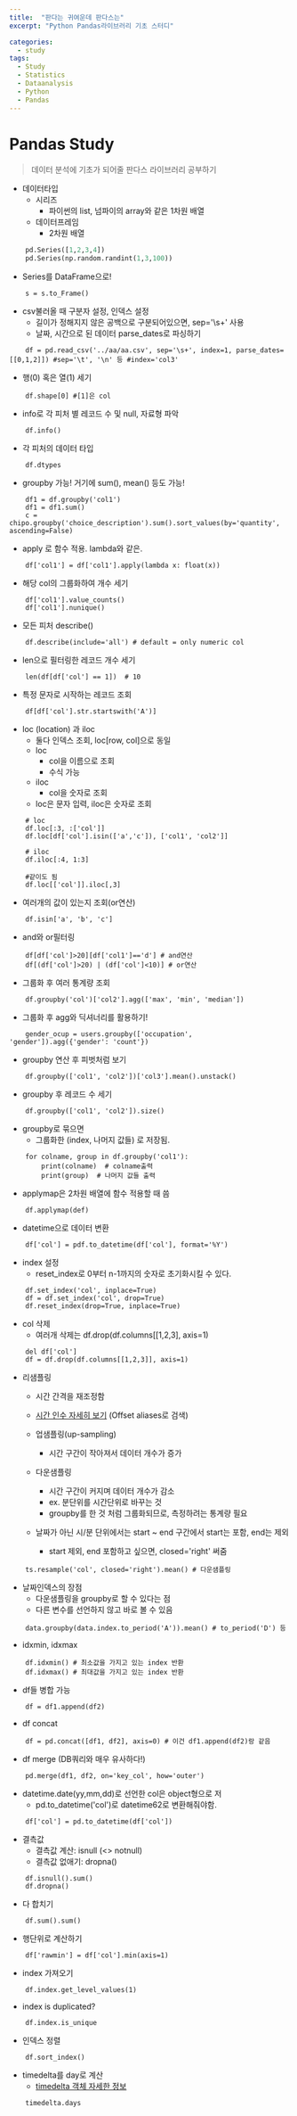 ```yaml
---
title:  "판다는 귀여운데 판다스는"
excerpt: "Python Pandas라이브러리 기초 스터디"

categories:
  - study
tags:
  - Study
  - Statistics
  - Dataanalysis
  - Python
  - Pandas
---
```


# Pandas Study
> 데이터 분석에 기초가 되어줄 판다스 라이브러리 공부하기

- 데이터타입
    - 시리즈
        - 파이썬의 list, 넘파이의 array와 같은 1차원 배열
    - 데이터프레임
        - 2차원 배열
```Python
    pd.Series([1,2,3,4])
    pd.Series(np.random.randint(1,3,100))
```
- Series를 DataFrame으로!
```
    s = s.to_Frame()
```
- csv불러올 때 구분자 설정, 인덱스 설정
    - 길이가 정해지지 않은 공백으로 구분되어있으면,  sep='\s+' 사용
    - 날짜, 시간으로 된 데이터 parse_dates로 파싱하기
```
    df = pd.read_csv('../aa/aa.csv', sep='\s+', index=1, parse_dates=[[0,1,2]]) #sep='\t', '\n' 등 #index='col3'
```
- 행(0) 혹은 열(1) 세기
```
    df.shape[0] #[1]은 col
```
- info로 각 피처 별 레코드 수 및 null, 자료형 파악
```
    df.info()
```
- 각 피처의 데이터 타입
```
    df.dtypes
```
- groupby 가능! 거기에 sum(), mean() 등도 가능!
```
    df1 = df.groupby('col1')
    df1 = df1.sum()
    c = chipo.groupby('choice_description').sum().sort_values(by='quantity', ascending=False)
```
- apply 로 함수 적용. lambda와 같은.
```
    df['col1'] = df['col1'].apply(lambda x: float(x))
```
- 해당 col의 그룹화하여 개수 세기
```
    df['col1'].value_counts()
    df['col1'].nunique()
```
- 모든 피처 describe()
```
    df.describe(include='all') # default = only numeric col
```
- len으로 필터링한 레코드 개수 세기
```
    len(df[df['col'] == 1])  # 10
```
- 특정 문자로 시작하는 레코드 조회
```
    df[df['col'].str.startswith('A')]
```
- loc (location) 과 iloc
    - 둘다 인덱스 조회, loc[row, col]으로 동일
    - loc
        - col을 이름으로 조회
        - 수식 가능
    - iloc
        - col을 숫자로 조회
    - loc은 문자 입력, iloc은 숫자로 조회
```
    # loc
    df.loc[:3, :['col']]
    df.loc[df['col'].isin(['a','c']), ['col1', 'col2']]

    # iloc
    df.iloc[:4, 1:3]

    #같이도 됨
    df.loc[['col']].iloc[,3]
```
- 여러개의 값이 있는지 조회(or연산)
```
    df.isin['a', 'b', 'c']
```
- and와 or필터링
```
    df[df['col']>20][df['col1']=='d'] # and연산
    df[(df['col']>20) | (df['col']<10)] # or연산
```
- 그룹화 후 여러 통계량 조회
```
    df.groupby('col')['col2'].agg(['max', 'min', 'median'])
```
- 그룹화 후 agg와 딕셔너리를 활용하기!
```
    gender_ocup = users.groupby(['occupation', 'gender']).agg({'gender': 'count'})
```
- groupby 연산 후 피벗처럼 보기
```
    df.groupby(['col1', 'col2'])['col3'].mean().unstack()
```
- groupby 후 레코드 수 세기
```
    df.groupby(['col1', 'col2']).size()
```
- groupby로 묶으면
    - 그룹화한 (index, 나머지 값들) 로 저장됨.
```
    for colname, group in df.groupby('col1'):
    	print(colname)  # colname출력
    	print(group)  # 나머지 값들 출력
```
- applymap은 2차원 배열에 함수 적용할 때 씀
```
    df.applymap(def)
```
- datetime으로 데이터 변환
```
    df['col'] = pdf.to_datetime(df['col'], format='%Y')
```
- index 설정
    - reset_index로 0부터 n-1까지의 숫자로 초기화시킬 수 있다.
```
    df.set_index('col', inplace=True)
    df = df.set_index('col', drop=True)
    df.reset_index(drop=True, inplace=True)
```
- col 삭제
    - 여러개 삭제는 df.drop(df.columns[[1,2,3], axis=1)
```
    del df['col']
    df = df.drop(df.columns[[1,2,3]], axis=1)
```
- 리샘플링
    - 시간 간격을 재조정함
    - [시간 인수 자세히 보기](http://pandas.pydata.org/pandas-docs/stable/timeseries.html#offset-aliases) (Offset aliases로 검색)

    - 업샘플링(up-sampling)
        - 시간 구간이 작아져서 데이터 개수가 증가
    - 다운샘플링
        - 시간 구간이 커지며 데이터 개수가 감소
        - ex. 분단위를 시간단위로 바꾸는 것
        - groupby를 한 것 처럼 그룹화되므로, 측정하려는 통계량 필요
    - 날짜가 아닌 시/분 단위에서는 start ~ end 구간에서 start는 포함, end는 제외
        - start 제외, end 포함하고 싶으면, closed='right' 써줌

```    
    ts.resample('col', closed='right').mean() # 다운샘플링
```
- 날짜인덱스의 장점
    - 다운샘플링을 groupby로 할 수 있다는 점
    - 다른 변수를 선언하지 않고 바로 볼 수 있음
```
    data.groupby(data.index.to_period('A')).mean() # to_period('D') 등
```
- idxmin, idxmax
```
    df.idxmin() # 최소값을 가지고 있는 index 반환
    df.idxmax() # 최대값을 가지고 있는 index 반환
```
- df들 병합 가능
```
    df = df1.append(df2)
```
- df concat
```
    df = pd.concat([df1, df2], axis=0) # 이건 df1.append(df2)랑 같음
```    

- df merge (DB쿼리와 매우 유사하다!)
```
    pd.merge(df1, df2, on='key_col', how='outer')
```
- datetime.date(yy,mm,dd)로 선언한 col은 object형으로 저
    - pd.to_datetime('col')로 datetime62로 변환해줘야함.
```
    df['col'] = pd.to_datetime(df['col'])
```
- 결측값
    - 결측값 계산: isnull (<> notnull)
    - 결측값 없애기: dropna()
```
    df.isnull().sum()
    df.dropna()
```
- 다 합치기
```
    df.sum().sum()
```
- 행단위로 계산하기
```
    df['rawmin'] = df['col'].min(axis=1)
```
- index 가져오기
```
    df.index.get_level_values(1)
```
- index is duplicated?
```
    df.index.is_unique
```
- 인덱스 정렬
```
    df.sort_index()
```
- timedelta를 day로 계산
    - [timedelta 객체 자세한 정보](https://docs.python.org/ko/3/library/datetime.html)
```
    timedelta.days
```
